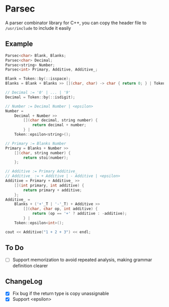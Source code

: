 # Parsec

A parser combinator library for C++, you can copy the header file to `/usr/include` to include it easily

## Example

```cpp
Parsec<char> Blank, Blanks;
Parsec<char> Decimal;
Parsec<string> Number;
Parsec<int> Primary, Additive, Additive_;

Blank = Token::by(::isspace);
Blanks = Blank + Blanks >> [](char, char) -> char { return 0; } | Token::epsilon<char>();

// Decimal := '0' | ... | '9'
Decimal = Token::by(::isdigit);

// Number := Decimal Number | <epsilon>
Number =
    Decimal + Number >>
        [](char decimal, string number) {
            return decimal + number;
        } |
    Token::epsilon<string>();

// Primary := Blanks Number
Primary = Blanks + Number >>
    [](char, string number) {
        return stoi(number);
    };

// Additive := Primary Additive_
// Additive_ := + Additive | - Additive | <epsilon>
Additive = Primary + Additive_ >>
    [](int primary, int additive) {
        return primary + additive;
    };
Additive_ =
    Blanks + ('+'_T | '-'_T) + Additive >>
        [](char, char op, int additive) {
            return (op == '+' ? additive : -additive);
        } |
    Token::epsilon<int>();

cout << Additive("1 + 2 + 3") << endl;
```

## To Do

+ [ ] Support memorization to avoid repeated analysis, making grammar definition clearer

## ChangeLog

+ [X] Fix bug if the return type is copy unassignable
+ [X] Support \<epsilon\>
